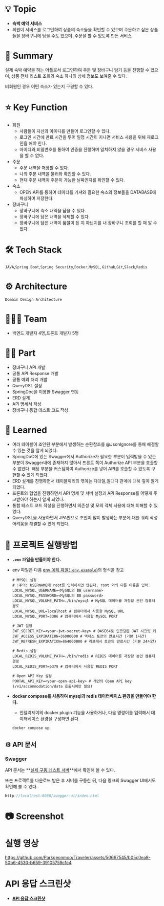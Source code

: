  # 💡 Topic

- **숙박 예약 서비스**
- 회원이 서비스를 로그인하여 상품의 숙소들을 확인할 수 있으며 주문하고 싶은 상품들을 장바구니에 담을 수도 있으며 ,주문을 할 수 있도록 만든 서비스

# 📝 Summary

실제 숙박 예약을 하는 어플로서 로그인하여 주문 및 장바구니 담기 등을 진행할 수 있으며, 상품 전체 리스트 조회와 숙소 하나의 상세 정보도 보여줄 수 있다.

비회원인 경우 어떤 숙소가 있는지 구경할 수 있다.

# ⭐️ Key Function

- 회원
    - 사람들이 자신의 아이디를 만들어 로그인할 수 있다.
    - 로그인 시간에 만료 시간을 두어 일정 시간이 지나면 서비스 사용을 위해 재로그인을 해야 한다.
    - 아이디와,비밀번호를 통하여 인증을 진행하며 일치하지 않을 경우 서비스 사용을 할 수 없다.
- 주문
    - 주문 내역을 저장할 수 있다.
    - 나의 주문 내역을 불러와 확인할 수 있다.
    - 현재 주문 내역이 주문이 가능한 날짜인지를 확인할 수 있다.
- 숙소
    - OPEN API를 통하여 데이터를 가져와 필요한 숙소의 정보들을 DATABASE에 파싱하여 저장한다.
- 장바구니
    - 장바구니에 숙소 내역을 담을 수 있다.
    - 장바구니에 담은 내역을 삭제할 수 있다.
    - 장바구니에 담은 내역이 품절이 된 지 아닌지를 내 장바구니 조회를 할 때 알 수 있다.

# 🛠 Tech Stack

`JAVA`,`Spring Boot`,`Spring Security`,`Docker`,`MySQL`, `Github`,`Git`,`Slack`,`Redis`

# ⚙️ Architecture

`Domain Design Architecture`

# 🧑🏻‍💻 Team

- 백엔드 개발자 4명,프론트 개발자 5명

# 🤚🏻 Part

- 장바구니 API 개발
- 공통 API Response 개발
- 공통 예외 처리 개발
- QueryDSL 설정
- SpringDoc을 이용한 Swagger 연동
- ERD 설계
- API 명세서 작성
- 장바구니 통합 테스트 코드 작성

# 🤔 Learned

- 여러 테이블이 조인된 부분에서 발생하는 순환참조를 @JsonIgnore를 통해 해결할 수 있는 것을 알게 되었다.
- SpringDoC에 있는 Swagger에서 Authorize가 필요한 부분이 입력받을 수 있는 부분이 Swagger내에 존재하지 않아서 프론트 쪽이 Authorize API 부분을 호출할 수 없었다.
해당 부분을 커스텀하여 Authorize를 넣어 API를 호출할 수 있도록 구현할 수 있게 되었다.
- ERD 설계를 진행하면서 테이블끼리의 엮이는 다대일,일대다 관계에 대해 깊이 알게 되었다.
- 프론트와 협업을 진행하면서 API 명세 및 서버 설정과 API Response를 어떻게 주고받아야 하는지 알게 되었다.
- 통합 테스트 코드 작성을 진행하면서 의존성 및 모의 객체 사용에 대해 이해할 수 있었다.
- QueryDSL을 사용하면서 JPA만으로 조인이 많이 발생하는 부분에 대한 쿼리 작성 어려움을 해결할 수 있게 되었다.


# 🔌 프로젝트 실행방법

- **`.env` 파일을 만들어야 한다.**
- env 파일은 다음 [env 예제 파일(`.env.example`](https://github.com/Parkgeonmoo/Traveler/blob/main/.env.example)[)](https://github.com/FAST-gamsungcoding/BE_MiniProject/blob/docs/readme/.env.example)의 형식을 참고
    
    ```
    # MYSQL 설정
    # !주의: USERNAME에 root를 입력하시면 안된다. root 외의 다른 이름을 입력.
    LOCAL_MYSQL_USERNAME=<MySQL의 DB username>
    LOCAL_MYSQL_PASSWORD=<MySQL의 DB password>
    LOCAL_MYSQL_VOLUME_PATH=./bin/mysql # MySQL 데이터를 저장할 본인 컴퓨터 경로
    LOCAL_MYSQL_URL=localhost # 컴퓨터에서 사용할 MySQL URL
    LOCAL_MYSQL_PORT=3306 # 컴퓨터에서 사용할 MySQL PORT
    
    # JWT 설정
    JWT_SECRET_KEY=<your-jwt-secret-key> # BASE64로 인코딩된 JWT 시크릿 키
    JWT_ACCESS_EXPIRATION=36000000 # 액세스 토큰의 만료시간 (기본 1시간)
    JWT_REFRESH_EXPIRATION=864000000 # 리프레시 토큰의 만료시간 (기본 24시간)
    
    # Redis 설정
    LOCAL_REDIS_VOLUME_PATH=./bin/redis # REDIS 데이터를 저장할 본인 컴퓨터 경로
    LOCAL_REDIS_PORT=6379 # 컴퓨터에서 사용할 REDIS PORT
    
    # Open API Key 설정
    PORTAL_API_KEY=<your-open-api-key> # 개인의 Open API key (/v1/accommodation/data 호출시에만 필요)
    ```
    
- **docker compose를 사용하여 mysql과 redis 데이터베이스 환경을 만들어야 한다.**
    - 인텔리제이의 docker plugin 기능을 사용하거나, 다음 명령어를 입력해서 데이터베이스 환경을 구성하면 된다.
    
    ```java
    docker compose up
    ```
    
 ## ⚙ API 문서
    
  ### Swagger
    
  API 문서는 **[실제 구동 테스트 서버](http://api.gamsung.xyz/swagger-ui/index.html)**에서 확인해 볼 수 있다.
    
  또는 프로젝트를 다운로드 받은 후 서버를 구동한 뒤, 다음 링크의 Swagger UI에서도 확인해 볼 수 있다.
    
   ```java
   http://localhost:8080/swagger-ui/index.html
   ```
    

# 📷 Screenshot

# 실행 영상
https://github.com/Parkgeonmoo/Traveler/assets/50697545/b05c0ea8-50b6-4530-b659-39105759c1c4

# API 응답 스크린샷

- **[API 응답 스크린샷](https://www.notion.so/geonmoo/API-cafe1d5fd1ae4d189b259463c0d6a105)**


